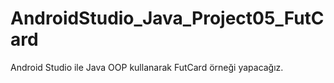 # AndroidStudio_Java_Project05_FutCard
 Android Studio ile Java OOP kullanarak FutCard örneği yapacağız.
